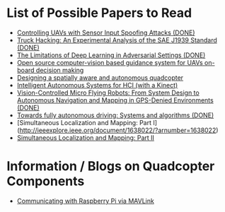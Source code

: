 List of Possible Papers to Read
===============================
  
- [Controlling UAVs with Sensor Input Spoofing Attacks (DONE)](https://www.usenix.org/conference/woot16/workshop-program/presentation/davidson)
- [Truck Hacking: An Experimental Analysis of the SAE J1939 Standard (DONE)](https://www.usenix.org/conference/woot16/workshop-program/presentation/burakova)
- [The Limitations of Deep Learning in Adversarial Settings (DONE)](http://ieeexplore.ieee.org/xpls/abs_all.jsp?arnumber=7467366)
- [Open source computer-vision based guidance system for UAVs on-board decision making](http://eprints.qut.edu.au/93430/)
- [Designing a spatially aware and autonomous quadcopter](http://ieeexplore.ieee.org/xpl/login.jsp?reload=true&tp=&arnumber=6549521&url=http%3A%2F%2Fieeexplore.ieee.org%2Fxpls%2Fabs_all.jsp%3Farnumber%3D6549521)
- [Intelligent Autonomous Systems for HCI (with a Kinect)](https://fcrar.fiu.edu/wp-content/uploads/2014/05/6_3_IntelligentAutonmousSystemsforHCI_FIU.pdf)
- [Vision-Controlled Micro Flying Robots: From System Design to Autonomous Navigation and Mapping in GPS-Denied Environments (DONE)](http://ieeexplore.ieee.org/xpls/icp.jsp?arnumber=6880770)
- [Towards fully autonomous driving: Systems and algorithms (DONE)](http://ieeexplore.ieee.org/xpls/icp.jsp?arnumber=5940562)
- [Simultaneous Localization and Mapping: Part I] (http://ieeexplore.ieee.org/document/1638022/?arnumber=1638022)
- [Simultaneous Localization and Mapping: Part II](ftp://labattmot.ele.ita.br/ele/ivo/Leitura/SLAM_P2_D_Whyte.pdf)

Information / Blogs on Quadcopter Components
============================================

- [Communicating with Raspberry Pi via MAVLink](http://ardupilot.org/dev/docs/raspberry-pi-via-mavlink.html)
